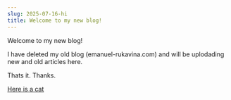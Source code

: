 ```yaml
---
slug: 2025-07-16-hi
title: Welcome to my new blog!
---
```


Welcome to my new blog!

<!-- truncate -->

I have deleted my old blog (emanuel-rukavina.com) and will be uplodading new and old articles here.

Thats it. Thanks.

[Here is a cat](cat.jpeg)